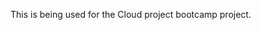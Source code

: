 <!---
nadellatx/nadellatx is a ✨ special ✨ repository because its `README.md` (this file) appears on your GitHub profile.
You can click the Preview link to take a look at your changes.
--->
This is being used for the Cloud project bootcamp project. 
